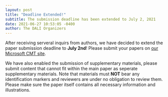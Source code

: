 ```yaml
---
layout: post
title: "Deadline Extended!"
subtitle: The submission deadline has been extended to July 2, 2021
date: 2021-06-27 10:53:05 -0400
author: The DALI Organizers
---
```


After receiving serveral inquirs from authors, we have decided to extend the paper submission deadline to **July 2nd**! Please submit your papers on [our Microsoft CMT site](https://cmt3.research.microsoft.com/DALI2022).

We have also enabled the submission of supplementary materials, please submit content that cannot fit within the main paper as seperate supplementary materials. Note that materials must **NOT** bear any identification markers and reviewers are under no obligation to review them. Please make sure the paper itself contains all necessary information and illustrations.
